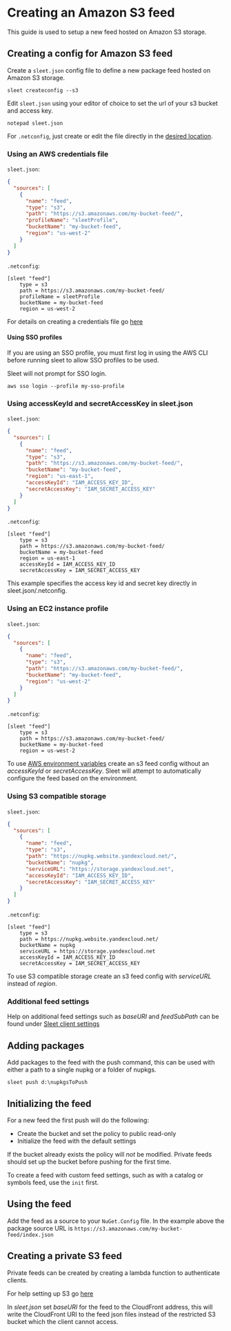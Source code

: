 # Creating an Amazon S3 feed

This guide is used to setup a new feed hosted on Amazon S3 storage.

## Creating a config for Amazon S3 feed

Create a `sleet.json` config file to define a new package feed hosted on Amazon S3 storage.

``sleet createconfig --s3``

Edit `sleet.json` using your editor of choice to set the url of your s3 bucket and access key.

``notepad sleet.json``

For `.netconfig`, just create or edit the file directly in the [desired location](https://dotnetconfig.org/#what).

### Using an AWS credentials file

`sleet.json`:
```json
{
  "sources": [
    {
      "name": "feed",
      "type": "s3",
      "path": "https://s3.amazonaws.com/my-bucket-feed/",
      "profileName": "sleetProfile",
      "bucketName": "my-bucket-feed",
      "region": "us-west-2"
    }
  ]
}
```

`.netconfig`:
```gitconfig
[sleet "feed"]
    type = s3
    path = https://s3.amazonaws.com/my-bucket-feed/
    profileName = sleetProfile
    bucketName = my-bucket-feed
    region = us-west-2
```

For details on creating a credentials file go [here](https://docs.aws.amazon.com/sdk-for-net/v2/developer-guide/net-dg-config-creds.html#creds-file)

#### Using SSO profiles

If you are using an SSO profile, you must first log in using the AWS CLI before running sleet to allow SSO profiles to be used.

Sleet will not prompt for SSO login.

```
aws sso login --profile my-sso-profile
```


### Using accessKeyId and secretAccessKey in sleet.json

`sleet.json`:
```json
{
  "sources": [
    {
      "name": "feed",
      "type": "s3",
      "path": "https://s3.amazonaws.com/my-bucket-feed/",
      "bucketName": "my-bucket-feed",
      "region": "us-east-1",
      "accessKeyId": "IAM_ACCESS_KEY_ID",
      "secretAccessKey": "IAM_SECRET_ACCESS_KEY"
    }
  ]
}
```

`.netconfig`:
```gitconfig
[sleet "feed"]
    type = s3
    path = https://s3.amazonaws.com/my-bucket-feed/
    bucketName = my-bucket-feed
    region = us-east-1
    accessKeyId = IAM_ACCESS_KEY_ID
    secretAccessKey = IAM_SECRET_ACCESS_KEY
```

This example specifies the access key id and secret key directly in sleet.json/.netconfig.

### Using an EC2 instance profile

`sleet.json`:
```json
{
  "sources": [
    {
      "name": "feed",
      "type": "s3",
      "path": "https://s3.amazonaws.com/my-bucket-feed/",
      "bucketName": "my-bucket-feed",
      "region": "us-west-2"
    }
  ]
}
```

`.netconfig`:
```gitconfig
[sleet "feed"]
    type = s3
    path = https://s3.amazonaws.com/my-bucket-feed/
    bucketName = my-bucket-feed
    region = us-west-2
```

To use [AWS environment variables](https://docs.aws.amazon.com/cli/latest/userguide/cli-configure-envvars.html) create an s3 feed config without an *accessKeyId* or *secretAccessKey*. Sleet will attempt to automatically configure the feed based on the environment.

### Using S3 compatible storage

`sleet.json`:
```json
{
  "sources": [
    {
      "name": "feed",
      "type": "s3",
      "path": "https://nupkg.website.yandexcloud.net/",
      "bucketName": "nupkg",
      "serviceURL": "https://storage.yandexcloud.net",
      "accessKeyId": "IAM_ACCESS_KEY_ID",
      "secretAccessKey": "IAM_SECRET_ACCESS_KEY"
    }
  ]
}
```

`.netconfig`:
```gitconfig
[sleet "feed"]
    type = s3
    path = https://nupkg.website.yandexcloud.net/
    bucketName = nupkg
    serviceURL = https://storage.yandexcloud.net
    accessKeyId = IAM_ACCESS_KEY_ID
    secretAccessKey = IAM_SECRET_ACCESS_KEY
```

To use S3 compatible storage create an s3 feed config with *serviceURL* instead of *region*.

### Additional feed settings

Help on additional feed settings such as *baseURI* and *feedSubPath* can be found under [Sleet client settings](client-settings.md)

## Adding packages

Add packages to the feed with the push command, this can be used with either a path to a single nupkg or a folder of nupkgs.

``sleet push d:\nupkgsToPush``

## Initializing the feed

For a new feed the first push will do the following:

* Create the bucket and set the policy to public read-only
* Initialize the feed with the default settings

If the bucket already exists the policy will *not* be modified. Private feeds should set up the bucket before pushing for the first time.

To create a feed with custom feed settings, such as with a catalog or symbols feed, use the `init` first.

## Using the feed

Add the feed as a source to your `NuGet.Config` file. In the example above the package source URL is ``https://s3.amazonaws.com/my-bucket-feed/index.json``

## Creating a private S3 feed

Private feeds can be created by creating a lambda function to authenticate clients. 

For help setting up S3 go [here](http://kynatro.com/blog/2018/01/03/a-step-by-step-guide-to-creating-a-password-protected-s3-bucket/)

In *sleet.json* set *baseURI* for the feed to the CloudFront address, this will write the CloudFront URI to the feed json files instead of the restricted S3 bucket which the client cannot access.

